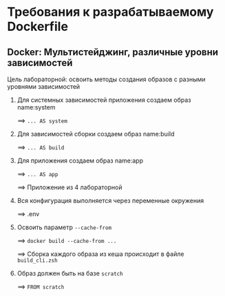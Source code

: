 # Требования к разрабатываемому Dockerfile

## Docker: Мультистейджинг, различные уровни зависимостей

Цель лабораторной: освоить методы создания образов с разными уровнями зависимостей

1. Для системных зависимостей приложения создаем образ name:system

    ==> `... AS system`

2. Для зависимостей сборки создаем образ name:build

    ==> `... AS build`

3. Для приложения создаем образ name:app

    ==> `... AS app`

    ==> Приложение из 4 лабораторной

4. Вся конфигурация выполняется через переменные окружения

    ==> .env

5. Освоить параметр `--cache-from`

    ==> `docker build --cache-from ...`

    ==> Сборка каждого образа из кеша происходит в файле `build_cli.zsh`

6. Образ должен быть на базе `scratch`

    ==> `FROM scratch`
